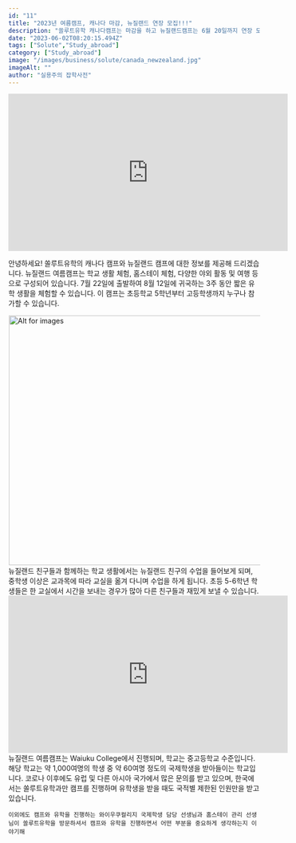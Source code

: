 ```yaml
---
id: "11"
title: "2023년 여름캠프, 캐나다 마감, 뉴질랜드 연장 모집!!!"
description: "쏠루트유학 캐나다캠프는 마감을 하고 뉴질랜드캠프는 6월 20일까지 연장 모집합니다."
date: "2023-06-02T08:20:15.494Z"
tags: ["Solute","Study_abroad"]
category: ["Study_abroad"]
image: "/images/business/solute/canada_newzealand.jpg"
imageAlt: ""
author: "실용주의 잡학사전"
---
```



<div className="flex justify-center">
  <iframe width="560" height="315" src="https://www.youtube.com/embed/kWZ7S2EswoU" title="YouTube video player" frameborder="0" allow="accelerometer; autoplay; clipboard-write; encrypted-media; gyroscope; picture-in-picture; web-share" allowfullscreen></iframe>
</div>

<p className="mb-3 font-light text-gray-500 dark:text-gray-400 first-line:uppercase first-line:tracking-widest first-letter:text-7xl first-letter:font-bold first-letter:text-gray-900 dark:first-letter:text-gray-100 first-letter:mr-3 first-letter:float-left">
    안녕하세요! 쏠루트유학의 캐나다 캠프와 뉴질랜드 캠프에 대한 정보를 제공해 드리겠습니다. 뉴질랜드 여름캠프는 학교 생활 체험, 홈스테이 체험, 다양한 야외 활동 및 여행 등으로 구성되어 있습니다. 7월 22일에 출발하여 8월 12일에 귀국하는 3주 동안 짧은 유학 생활을 체험할 수 있습니다. 이 캠프는 초등학교 5학년부터 고등학생까지 누구나 참가할 수 있습니다.
</p>

<div className="relative">
  <!-- <div className="flex" style="transform:translateX(-600px)"> -->
  <div className="flex flex-wrap justify-center not-prose">
    <img
        height="500px"
        width="700px"
        className="cover "
        style="margin:1px"
        alt="Alt for images"
        src="/images/business/solute/canada_newzealand_schedule.png"
    />
  </div>
</div>

<div className="font-light text-gray-500 dark:text-gray-400">
    뉴질랜드 친구들과 함께하는 학교 생활에서는 뉴질랜드 친구의 수업을 들어보게 되며, 중학생 이상은 교과목에 따라 교실을 옮겨 다니며 수업을 하게 됩니다. 초등 5-6학년 학생들은 한 교실에서 시간을 보내는 경우가 많아 다른 친구들과 재밌게 보낼 수 있습니다. 
</div>

<div className="flex justify-center">
  <iframe width="560" height="315" src="https://www.youtube.com/embed/0xd0fnck0Dk" title="YouTube video player" frameborder="0" allow="accelerometer; autoplay; clipboard-write; encrypted-media; gyroscope; picture-in-picture; web-share" allowfullscreen></iframe>
</div>

<div className="font-light text-gray-500 dark:text-gray-400">
    뉴질랜드 여름캠프는 Waiuku College에서 진행되며, 학교는 중고등학교 수준입니다. 해당 학교는 약 1,000여명의 학생 중 약 60여명 정도의 국제학생을 받아들이는 학교입니다. 코로나 이후에도 유럽 및 다른 아시아 국가에서 많은 문의를 받고 있으며, 한국에서는 쏠루트유학과만 캠프를 진행하며 유학생을 받을 때도 국적별 제한된 인원만을 받고 있습니다.

    이외에도 캠프와 유학을 진행하는 와이우쿠컬리지 국제학생 담당 선생님과 홈스테이 관리 선생님이 쏠루트유학을 방문하셔서 캠프와 유학을 진행하면서 어떤 부분을 중요하게 생각하는지 이야기해
</div>
